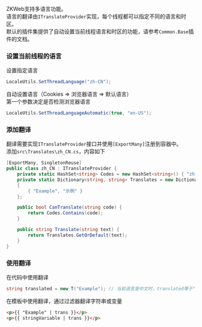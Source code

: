 ZKWeb支持多语言功能。<br/>
语言的翻译由`ITranslateProvider`实现，每个线程都可以指定不同的语言和时区。<br/>
默认的插件集提供了自动设置当前线程语言和时区的功能，请参考`Common.Base`插件的文档。<br/>

### 设置当前线程的语言

设置指定语言<br/>
``` csharp
LocaleUtils.SetThreadLanguage("zh-CN");
```

自动设置语言（Cookies => 浏览器语言 => 默认语言）<br/>
第一个参数决定是否检测浏览器语言<br/>
``` csharp
LocaleUtils.SetThreadLanguageAutomatic(true, "en-US");
```

### 添加翻译

翻译需要实现`ITranslateProvider`接口并使用`[ExportMany]`注册到容器中。<br/>
添加`src\Translates\zh_CN.cs`，内容如下

``` csharp
[ExportMany, SingletonReuse]
public class zh_CN : ITranslateProvider {
	private static HashSet<string> Codes = new HashSet<string>() { "zh-CN" };
	private static Dictionary<string, string> Translates = new Dictionary<string, string>()
	{
		{ "Example", "示例" }
	};

	public bool CanTranslate(string code) {
		return Codes.Contains(code);
	}

	public string Translate(string text) {
		return Translates.GetOrDefault(text);
	}
}
```

### 使用翻译

在代码中使用翻译<br/>
``` csharp
string translated = new T("Example"); // 当前语言是中文时，translated等于"示例"
```

在模板中使用翻译，通过过滤器翻译字符串或变量<br/>
``` html
<p>{{ "Example" | trans }}</p>
<p>{{ stringVariable | trans }}</p>
```
